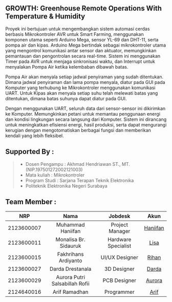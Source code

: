 ## GROWTH: Greenhouse Remote Operations With Temperature & Humidity

Proyek ini bertujuan untuk mengembangkan sistem automasi cerdas berbasis Mikrokontroler AVR untuk Smart Farming, menggunakan komponen utama seperti Arduino Mega, sensor YL-69 dan DHT-11, serta pompa air dan kipas. Arduino Mega bertindak sebagai mikrokontroler utama yang mengontrol komunikasi antar sensor dan aktuator, memungkinkan pemantauan dan pengontrolan secara real-time. Sistem ini menggunakan Timer pada AVR untuk menjaga sinkronisasi waktu, dan Interrupt untuk menyalakan Pompa Air ketika kelembaban dibawah batas.

Pompa Air akan menyala setiap jadwal penyiraman yang sudah ditentukan. Dimana jadwal penyiraman dan lama pompa menyala, diatur pada GUI pada Komputer yang terhubung ke Mikrokontroler menggunakan komunikasi UART. Untuk Kipas akan menyala setiap suhu telah melewati batas yang ditentukan, dimana batas suhunya dapat diatur pada GUI.

Dengan menggunakan UART, seluruh data dari sensor-sensor ini dikirimkan ke Komputer. Memungkinkan petani untuk memantau penggunaan energi dan kondisi lingkungan secara langsung dari Komputer. Sistem ini dirancang untuk meningkatkan efisiensi energi, hasil produksi, serta dapat mengurangi kerugian dengan mengotomatiskan berbagai fungsi dan memberikan kendali yang lebih fleksibel.

## Supported By :
>- Dosen Pengampu : Akhmad Hendriawan ST., MT. (NIP.197501272002121003)
>- Mata kuliah : Mikrokontroler
>- Program Studi : Sarjana Terapan Teknik Elektronika
>- Politeknik Elektronika Negeri Surabaya<br> 

## Team Member :
|      NRP      |       Nama      |    Jobdesk    |   Akun |
| :-----------:|:----------------:| :------------:| :-----:|
| 2123600007    | Muhammad Haniifan  | Project Manager       | [Haniifan](https://github.com/MHaniifan)
| 2123600011    | Monalisa Br. Sidauruk         |   Hardware Specialist | [Lisa](https://github.com/MonalisaSidauruk)
| 2123600015    | Fakhrihans Ardiyanto         |    UI/UX Designer      | [Rihan](https://github.com/FakhrihansArdiyanto)
| 2123600027    | Darda Drestanala                | 3D Designer | [Darda](https://github.com/dardadrestanala)
| 2123600029    | Aurora Putri Salsabillah Rofii               | PCB Designer     | [Aurora](https://github.com/aurorapsr)
| 2124640016    | Arif Ramadhan               | Programmer     |[Arif](https://github.com/arif-rmdhn)